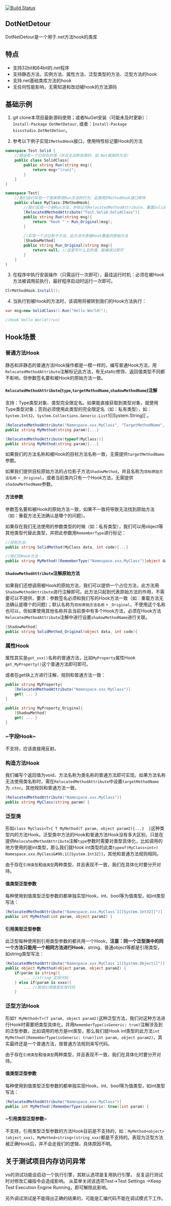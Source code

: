 
[![Build Status](https://dev.azure.com/kissstudio/DotNetDetour/_apis/build/status/kissstudio.DotNetDetour?branchName=master)](https://dev.azure.com/kissstudio/DotNetDetour/_build/latest?definitionId=3?branchName=master)

## DotNetDetour
DotNetDetour是一个用于.net方法hook的类库

## 特点
* 支持32bit和64bit的.net程序
* 支持静态方法，实例方法、属性方法、泛型类型的方法、泛型方法的hook
* 支持.net基础类库方法的hook
* 无任何性能影响，无需知道和改动被hook的方法源码

## 基础示例
1. git clone本项目最新源码使用；或者NuGet安装（可能未及时更新）：`Install-Package DotNetDetour`, 
或者：`Install-Package kissstudio.DotNetDetour`。

2. 参考以下例子实现`IMethodHook`接口，使用特性标记要Hook的方法
``` C#
namespace Test.Solid {
	//假设有一个已存在的类（并且无法修改源码，如.Net框架的方法）
	public class SolidClass{
		public string Run(string msg){
			return msg+"(run)";
		}
	}
}

namespace Test{
	//我们自行实现一个类来修改Run方法的行为，此类用IMethodHook接口修饰
	public class MyClass:IMethodHook{
		//我们实现一个新Run方法，并标记为RelocatedMethodAttribute，覆盖SolidClass中的Run方法
		[RelocatedMethodAttribute("Test.Solid.SolidClass")]
		public string Run(string msg){
			return "Hook " + Run_Original(msg);
		}
		
		//实现一个占位影子方法，此方法代表被Hook覆盖的原始方法
		[ShadowMethod]
		public string Run_Original(string msg){
			return null; //这里写什么无所谓，能编译过即可
		}
	}
}
```

3. 在程序中执行安装操作（只需运行一次即可），最佳运行时机：必须在被Hook方法被调用前执行，最好程序启动时运行一次即可。
``` C#
ClrMethodHook.Install();
```

4. 当执行到被Hook的方法时，该调用将被转到我们的Hook方法执行：
``` C#
var msg=new SolidClass().Run("Hello World!");

//Hook Hello World!(run)
```





## Hook场景

### 普通方法Hook

静态和非静态的普通方法Hook操作都是一模一样的，编写普通Hook方法，用`RelocatedMethodAttribute`注解标记此方法，有无static修饰、返回值类型不同都不影响，但参数签名要和被Hook的原始方法一致。

#### `RelocatedMethodAttribute`(`type`,`targetMethodName`,`shadowMethodName`)注解
支持：Type类型对象、类型完全限定名。如果能直接获取到类型对象，就使用Type类型对象；否则必须使用此类型的完全限定名（如：私有类型），如：`System.Int32`、`System.Collections.Generic.List`1[[System.String]]`。
``` C#
[RelocatedMethodAttribute("Namespace.xxx.MyClass", "TargetMethodName", "ShadowMethodName")]
public string MyMethod(string param){...}

[RelocatedMethodAttribute(typeof(MyClass))]
public string MyMethod(string param){...}
```
如果我们的方法名称和被Hook的目标方法名称一致，无需提供`targetMethodName`参数。

如果我们提供目标原始方法的占位影子方法`ShadowMethod`，并且名称为`目标原始方法名称` `+` `_Original`，或者当前类内只有一个Hook方法，无需提供`shadowMethodName`参数。

#### 方法参数
参数签名要和被Hook的原始方法一致，如果不一致将导致无法找到原始方法（如：重载方法无法确认是哪个的问题）。

如果存在我们无法使用的参数类型的时候（如：私有类型），我们可以用object等其他类型代替此类型，并把此参数用`RememberType`进行标记：
``` C#
//目标方法:
public string SolidMethod(MyClass data, int code){...}

//我们的Hook方法：
public string MyMethod([RememberType("Namespace.xxx.MyClass")]object data, int code){...}
```

#### `ShadowMethodAttribute`注解原始方法
如果我们还想调用被Hook的原始方法，我们可以提供一个占位方法，此方法用`ShadowMethodAttribute`进行注解即可。此方法只起到代表原始方法的作用，不需要可以不提供，要求：参数签名必须和我们写的Hook方法一致（如：重载方法无法确认是哪个的问题）；默认名称为`目标原始方法名称` `+` `_Original`，不使用这个名称也可以，但如果使用其他名称并且当前类中有多个Hook方法，必须在Hook方法`RelocatedMethodAttribute`注解中进行设置`shadowMethodName`进行关联。
``` C#
[ShadowMethod]
public string SolidMethod_Original(object data, int code){
```


### 属性Hook
属性其实是`get_xxx()`名称的普通方法，比如`MyProperty`属性Hook `get_MyProperty()`这个普通方法即可即可。

或者在get块上方进行注解，规则和普通方法一致：
``` C#
public string MyProperty{
	[RelocatedMethodAttribute("Namespace.xxx.MyClass")]
	get{ ... }
}

public string MyProperty_Original{
	[ShadowMethod]
	get{ ... }
}
```


### ~字段Hook~
不支持，应该直接用反射。


### 构造方法Hook
我们编写个返回值为void、方法名称为类名称的普通方法即可实现。如果方法名称无法使用类名称时，需在`RelocatedMethodAttribute`中设置`targetMethodName`为`.ctor`。其他规则和普通方法一致。
``` C#
[RelocatedMethodAttribute("Namespace.xxx.MyClass")]
public string MyClass(string param) {
```


### 泛型类

形如`class MyClass<T>{ T MyMethod(T param, object param2){...}  }`这种类型内的方法Hook。泛型类中方法的Hook和普通方法Hook没有多大区别，只是在提供`RelocatedMethodAttribute`注解`type`参数时需要对类型具体化，比如调用的地方使用的是int类型，那么我们就Hook int类型的此类`typeof(MyClass<int>)` `Namespace.xxx.MyClass&#96;1[[System.Int32]]`，其他和普通方法规则相同。

由于存在`引用类型`和`值类型`两种类型，并且表现不一致，我们在具体化时要分开对待。

#### 值类型泛型参数
每种使用到值类型泛型参数的都单独实现Hook，int、bool等为值类型，如int类型写法：
``` C#
[RelocatedMethodAttribute("Namespace.xxx.MyClass`1[[System.Int32]]")]
public int MyMethod(int param, object param2) {
```


#### 引用类型泛型参数
此泛型每种使用到引用类型参数的都共用一个Hook，**注意：同一个泛型类中的同一个方法只能用一个相同方法进行Hook**，string、普通object等都是引用类型，如string类型写法：
``` C#
[RelocatedMethodAttribute("Namespace.xxx.MyClass`1[[System.Object]]")]
public object MyMethod(object param, object param2) {
	if(param is string){
		... //string 实现代码
	} else if(param is xxxx){
		... //其他引用类型实现代码
	}
```


### 泛型方法Hook

形如`T MyMethod<T>(T param, object param2)`这种泛型方法，我们对这种方法进行Hook时需要把类型具体化，并用`RememberType(isGeneric: true)`注解涉及到的泛型参数，比如调用的地方是int类型，那么我们就Hook int类型的此方法`int MyMethod([RememberType(isGeneric: true)]int param, object param2)`，其实最终还是一个普通方法，按普通方法规则来写代码。

由于存在`引用类型`和`值类型`两种类型，并且表现不一致，我们在具体化时要分开对待。

#### 值类型泛型参数
每种使用到值类型泛型参数的都单独实现Hook，int、bool等为值类型，如int类型写法：
``` C#
[RelocatedMethodAttribute("Namespace.xxx.MyClass")]
public int MyMethod([RememberType(isGeneric: true)]int param) {
```

#### ~引用类型泛型参数~
不支持，引用类型泛型参数的方法Hook目前是不支持的，如：`MyMethod<object>(object_xxx)`、`MyMethod<string>(string_xxx)`都是不支持的。表现为泛型方法被正确Hook后，并不会走我们的逻辑，具体原因不明。





## 关于测试项目内存访问异常

vs的测试功能会启动一个执行引擎，其默认选项是复用执行引擎。
反复运行测试时对修改汇编指令会造成影响。
从菜单关闭该选项Test->Test Settings ->Keep Test Execution Engine Running，即可解除此影响。

另外调试测试是不能得出正确的结果的，可能是汇编代码不能在调试模式下工作。
